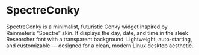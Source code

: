 # SpectreConky
SpectreConky is a minimalist, futuristic Conky widget inspired by Rainmeter’s “Spectre” skin. It displays the day, date, and time in the sleek Researcher font with a transparent background. Lightweight, auto-starting, and customizable — designed for a clean, modern Linux desktop aesthetic.
